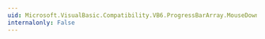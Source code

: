 ```yaml
---
uid: Microsoft.VisualBasic.Compatibility.VB6.ProgressBarArray.MouseDown
internalonly: False
---
```

